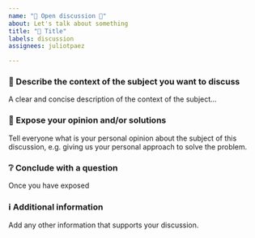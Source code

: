 ```yaml
---
name: "💬 Open discussion 💬"
about: Let's talk about something
title: "💬 Title"
labels: discussion
assignees: juliotpaez

---
```


### 💬 Describe the context of the subject you want to discuss
A clear and concise description of the context of the subject...

### 🧐 Expose your opinion and/or solutions
Tell everyone what is your personal opinion about the subject of this discussion, e.g. giving us your personal approach to solve the problem.

### ❔ Conclude with a question
Once you have exposed

### ℹ️️ Additional information️
Add any other information that supports your discussion.